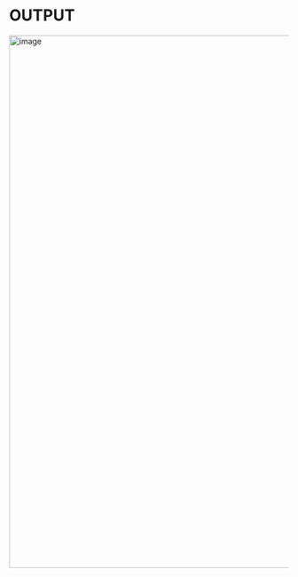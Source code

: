 # OUTPUT
<img width="960" alt="image" src="https://github.com/rkram23/VAC/assets/138103785/d59a2b87-4881-4960-9345-dab117abc46b">
